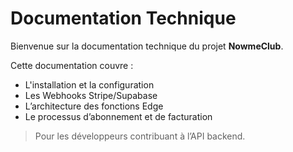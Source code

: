 # Documentation Technique

Bienvenue sur la documentation technique du projet **NowmeClub**.

Cette documentation couvre :  
- L'installation et la configuration  
- Les Webhooks Stripe/Supabase  
- L’architecture des fonctions Edge  
- Le processus d’abonnement et de facturation  

> Pour les développeurs contribuant à l’API backend.